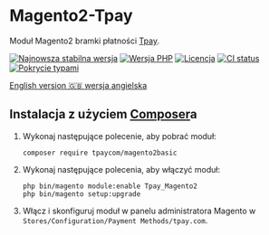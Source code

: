 # Magento2-Tpay

Moduł Magento2 bramki płatności [Tpay](https://tpay.com).

[![Najnowsza stabilna wersja](https://img.shields.io/packagist/v/tpaycom/magento2basic.svg?label=obecna%20wersja)](https://packagist.org/packages/tpaycom/magento2basic)
[![Wersja PHP](https://img.shields.io/packagist/php-v/tpaycom/magento2basic.svg)](https://php.net)
[![Licencja](https://img.shields.io/github/license/tpay-com/tpay-magento2-basic.svg?label=licencja)](LICENSE)
[![CI status](https://github.com/tpay-com/tpay-magento2-basic/actions/workflows/ci.yaml/badge.svg?branch=master)](https://github.com/tpay-com/tpay-magento2-basic/actions)
[![Pokrycie typami](https://shepherd.dev/github/tpay-com/tpay-magento2-basic/coverage.svg)](https://shepherd.dev/github/tpay-com/tpay-magento2-basic)

[English version :gb: wersja angielska](./README.md)

## Instalacja z użyciem [Composer](https://getcomposer.org)a

1. Wykonaj następujące polecenie, aby pobrać moduł:
    ```console
    composer require tpaycom/magento2basic
    ```

2. Wykonaj następujące polecenia, aby włączyć moduł:
    ```console
    php bin/magento module:enable Tpay_Magento2
    php bin/magento setup:upgrade
    ```

3. Włącz i skonfiguruj moduł w panelu administratora Magento w `Stores/Configuration/Payment Methods/tpay.com`.
